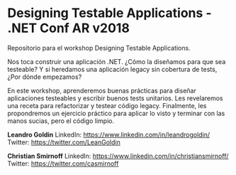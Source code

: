 # Designing Testable Applications - .NET Conf AR v2018
Repositorio para el workshop Designing Testable Applications.

Nos toca construir una aplicación .NET. ¿Cómo la diseñamos para que sea testeable? Y si heredamos una aplicación legacy sin cobertura de tests, ¿Por dónde empezamos?

En este workshop, aprenderemos buenas prácticas para diseñar aplicaciones testeables y escribir buenos tests unitarios. 
Les revelaremos una receta para refactorizar y testear código legacy. Finalmente, les propondremos un ejercicio práctico para aplicar lo visto y terminar con las manos sucias, pero el código limpio.

**Leandro Goldin**
LinkedIn: https://www.linkedin.com/in/leandrogoldin/
Twitter: https://twitter.com/LeanGoldin

**Christian Smirnoff**
LinkedIn: https://www.linkedin.com/in/christiansmirnoff/
Twitter: https://twitter.com/casmirnoff
